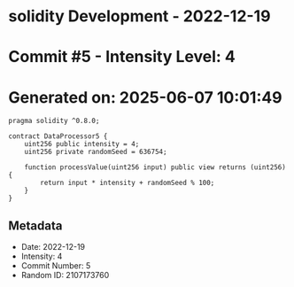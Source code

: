﻿# solidity Development - 2022-12-19
# Commit #5 - Intensity Level: 4
# Generated on: 2025-06-07 10:01:49
```solidity
pragma solidity ^0.8.0;

contract DataProcessor5 {
    uint256 public intensity = 4;
    uint256 private randomSeed = 636754;

    function processValue(uint256 input) public view returns (uint256) {
        return input * intensity + randomSeed % 100;
    }
}
```
## Metadata
- Date: 2022-12-19
- Intensity: 4
- Commit Number: 5
- Random ID: 2107173760

